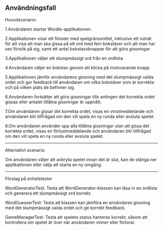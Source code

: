 Användningsfall
--------------------------
Huvudscenario:

1.Användaren startar Wordle-applikationen.

2.Applikationen visar ett fönster med spelgränssnittet, inklusive ett rutnät för att visa att man ska gissa på ett ord med fem bokstäver och att man har sex försök på sig, samt ett antal bokstavsknappar för att göra gissningar.

3.Applikationen väljer ett slumpmässigt ord från en ordlista

4.Användaren väljer en bokstav genom att klicka på motsvarande knapp

5.Applikationen jämför användarens gissning med det slumpmässigt valda ordet och ger feedback till användaren om vilka bokstäver som är korrekta och på vilken plats de befinner sig.

6.Användaren fortsätter att göra gissningar tills antingen det korrekta ordet gissas eller antalet tillåtna gissningar är uppnått.

7.Om användaren gissar det korrekta ordet, visas en vinstmeddelande och användaren blir tillfrågad om den vill spela en ny runda eller avsluta spelet.

8.Om användaren använder upp alla tillåtna gissningar utan att gissa det korrekta ordet, visas en förlustmeddelande och användaren blir tillfrågad om den vill spela en ny runda eller avsluta spelet.

--------------------------
Alternativt scenario:

Om användaren väljer att avbryta spelet innan det är slut, kan de stänga ner applikationen eller välja att starta en ny omgång.

--------------------------
Förslag på enhetstester

WordGeneratorTest: Testa att WordGenerator-klassen kan läsa in en ordlista och generera ett slumpmässigt ord korrekt.

WordGuesserTest: Testa att klassen kan jämföra en användares gissning med det slumpmässigt valda ordet och ge korrekt feedback.

GameManagerTest: Testa att spelets status hanteras korrekt, såsom att kontrollera om spelet är över när användaren vinner eller förlorar.
